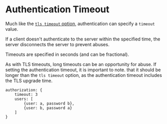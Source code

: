 # Authentication Timeout

Much like the [`tls timeout` option](/nats_server/tls.md#tls-timeout), authentication can specify a `timeout` value.

If a client doesn't authenticate to the server within the specified time, the server disconnects the server to prevent abuses.

Timeouts are specified in seconds (and can be fractional).

As with TLS timeouts, long timeouts can be an opportunity for abuse. If setting the authentication timeout, it is important to note. that it should be longer than the `tls timeout` option, as the authentication timeout includes the TLS upgrade time.

```
authorization: {
	timeout: 3
	users: [
		{user: a, password b},
		{user: b, password a}
	]
}
```